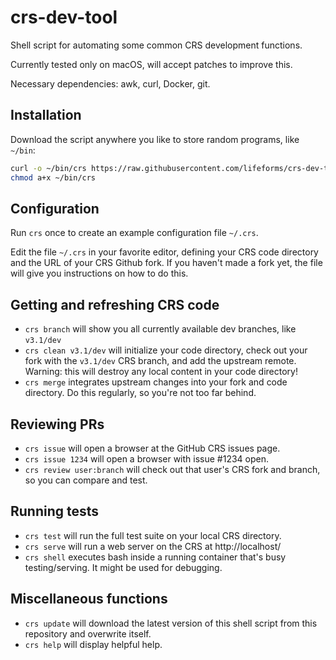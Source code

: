 # crs-dev-tool

Shell script for automating some common CRS development functions.

Currently tested only on macOS, will accept patches to improve this.

Necessary dependencies: awk, curl, Docker, git.

## Installation

Download the script anywhere you like to store random programs, like `~/bin`:

```sh
curl -o ~/bin/crs https://raw.githubusercontent.com/lifeforms/crs-dev-tool/master/crs.sh
chmod a+x ~/bin/crs
```

## Configuration

Run `crs` once to create an example configuration file `~/.crs`.

Edit the file `~/.crs` in your favorite editor, defining your CRS code directory and the URL of your CRS Github fork. If you haven't made a fork yet, the file will give you instructions on how to do this.

## Getting and refreshing CRS code

- `crs branch` will show you all currently available dev branches, like `v3.1/dev`
- `crs clean v3.1/dev` will initialize your code directory, check out your fork with the `v3.1/dev` CRS branch, and add the upstream remote. Warning: this will destroy any local content in your code directory!
- `crs merge` integrates upstream changes into your fork and code directory. Do this regularly, so you're not too far behind.

## Reviewing PRs

- `crs issue` will open a browser at the GitHub CRS issues page.
- `crs issue 1234` will open a browser with issue #1234 open.
- `crs review user:branch` will check out that user's CRS fork and branch, so you can compare and test.

## Running tests

- `crs test` will run the full test suite on your local CRS directory.
- `crs serve` will run a web server on the CRS at http://localhost/
- `crs shell` executes bash inside a running container that's busy testing/serving. It might be used for debugging.

## Miscellaneous functions

- `crs update` will download the latest version of this shell script from this repository and overwrite itself.
- `crs help` will display helpful help.

